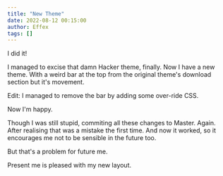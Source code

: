 ```yaml
---
title: "New Theme"
date: 2022-08-12 00:15:00
author: Effex
tags: []
---
```


I did it!

I managed to excise that damn Hacker theme, finally. Now I have a new theme. With a weird bar at the top from the original theme's download section but it's movement.

Edit: I managed to remove the bar by adding some over-ride CSS.

Now I'm happy.

Though I was still stupid, commiting all these changes to Master. Again. After realising that was a mistake the first time. And now it worked, so it encourages me not to be sensible in the future too.

But that's a problem for future me.

Present me is pleased with my new layout.
